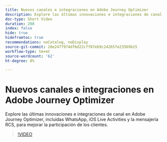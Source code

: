 ```yaml
---
title: Nuevos canales e integraciones en Adobe Journey Optimizer
description: Explore las últimas innovaciones e integraciones de canal en Adobe Journey Optimizer, incluidas WhatsApp, iOS Live Activities y la mensajería RCS, para mejorar la participación de los clientes.
doc-type: Short Video
duration: 208
index: false
hide: true
hidefromtoc: true
recommendations: noCatalog, noDisplay
source-git-commit: 28e2477974df6d22cff87eb9c242657e23569b15
workflow-type: tm+mt
source-wordcount: '62'
ht-degree: 0%

---
```



# Nuevos canales e integraciones en Adobe Journey Optimizer

Explore las últimas innovaciones e integraciones de canal en Adobe Journey Optimizer, incluidas WhatsApp, iOS Live Activities y la mensajería RCS, para mejorar la participación de los clientes.

<!-- 62_S520_3442520_207_new-channels-and-integrations-in-adobe-journey-optimizer -->
>[!VIDEO](https://video.tv.adobe.com/v/3458234/?learn=on&enablevpops=true)
